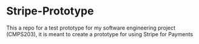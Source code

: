 # Stripe-Prototype
This a repo for a test prototype for my software engineering project (CMPS203), it is meant to create a prototype for using Stripe for Payments
